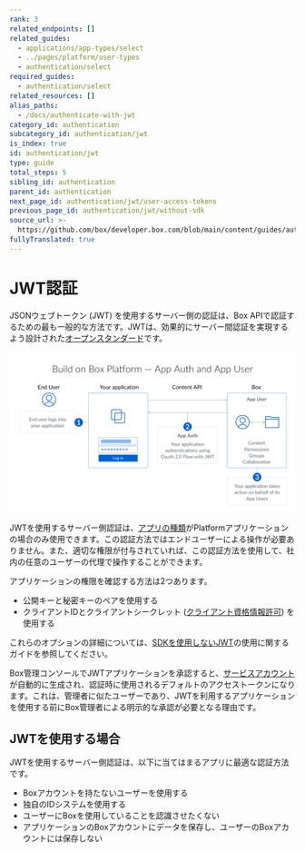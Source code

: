 ```yaml
---
rank: 3
related_endpoints: []
related_guides:
  - applications/app-types/select
  - ../pages/platform/user-types
  - authentication/select
required_guides:
  - authentication/select
related_resources: []
alias_paths:
  - /docs/authenticate-with-jwt
category_id: authentication
subcategory_id: authentication/jwt
is_index: true
id: authentication/jwt
type: guide
total_steps: 5
sibling_id: authentication
parent_id: authentication
next_page_id: authentication/jwt/user-access-tokens
previous_page_id: authentication/jwt/without-sdk
source_url: >-
  https://github.com/box/developer.box.com/blob/main/content/guides/authentication/jwt/index.md
fullyTranslated: true
---
```

# JWT認証

JSONウェブトークン (JWT) を使用するサーバー側の認証は、Box APIで認証するための最も一般的な方法です。JWTは、効果的にサーバー間認証を実現するよう設計された[オープンスタンダード](https://jwt.io/)です。

<ImageFrame border>

![JWTフロー](./jwt-flow.png)

</ImageFrame>

JWTを使用するサーバー側認証は、[アプリの種類][app-type]がPlatformアプリケーションの場合のみ使用できます。この認証方法ではエンドユーザーによる操作が必要ありません。また、適切な権限が付与されていれば、この認証方法を使用して、社内の任意のユーザーの代理で操作することができます。

アプリケーションの権限を確認する方法は2つあります。

* 公開キーと秘密キーのペアを使用する
* クライアントIDとクライアントシークレット ([クライアント資格情報許可][cca]) を使用する

これらのオプションの詳細については、[SDKを使用しないJWT][jwtnosdk]の使用に関するガイドを参照してください。

Box管理コンソールでJWTアプリケーションを承認すると、[サービスアカウント][sa]が自動的に生成され、認証時に使用されるデフォルトのアクセストークンになります。これは、管理者に似たユーザーであり、JWTを利用するアプリケーションを使用する前にBox管理者による明示的な承認が必要となる理由です。

## JWTを使用する場合

JWTを使用するサーバー側認証は、以下に当てはまるアプリに最適な認証方法です。

* Boxアカウントを持たないユーザーを使用する
* 独自のIDシステムを使用する
* ユーザーにBoxを使用していることを認識させたくない
* アプリケーションのBoxアカウントにデータを保存し、ユーザーのBoxアカウントには保存しない

[app-type]: g://applications/app-types/select

[sa]: page://platform/user-types/#service-account

[jwtnosdk]: g://authentication/jwt/without-sdk

[cca]: g://authentication/client-credentials
